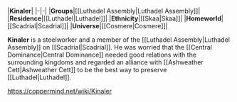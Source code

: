 |**Kinaler**|
|-|-|
|**Groups**|[[Luthadel Assembly\|Luthadel Assembly]]|
|**Residence**|[[Luthadel\|Luthadel]]|
|**Ethnicity**|[[Skaa\|Skaa]]|
|**Homeworld**|[[Scadrial\|Scadrial]]|
|**Universe**|[[Cosmere\|Cosmere]]|

**Kinaler** is a steelworker and a member of the [[Luthadel Assembly\|Luthadel Assembly]] on [[Scadrial\|Scadrial]].
He was worried that the [[Central Dominance\|Central Dominance]] needed good relations with the surrounding kingdoms and regarded an alliance with [[Ashweather Cett\|Ashweather Cett]] to be the best way to preserve [[Luthadel\|Luthadel]].



https://coppermind.net/wiki/Kinaler